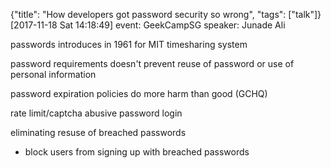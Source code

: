 {"title": "How developers got password security so wrong", "tags": ["talk"]}
[2017-11-18 Sat 14:18:49]
event: GeekCampSG
speaker: Junade Ali

passwords introduces in 1961 for MIT timesharing system

password requirements doesn't prevent reuse of password or use of personal information

password expiration policies do more harm than good (GCHQ)

rate limit/captcha abusive password login

eliminating resuse of breached passwords
* block users from signing up with breached passwords

